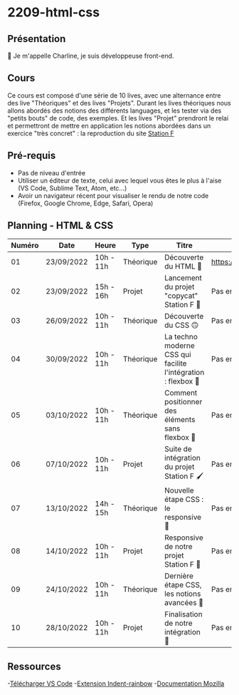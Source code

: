 # 2209-html-css

## Présentation

👋 Je m'appelle Charline, je suis développeuse front-end.

## Cours

Ce cours est composé d'une série de 10 lives, avec une alternance entre des live "Théoriques" et des lives "Projets".
Durant les lives théoriques nous allons abordés des notions des différents languages, et les tester via des "petits bouts" de code, des exemples.
Et les lives "Projet" prendront le relai et permettront de mettre en application les notions abordées dans un exercice "très concret" : la reproduction du site [Station F](https://stationf.co/)

## Pré-requis

- Pas de niveau d'entrée
- Utiliser un éditeur de texte, celui avec lequel vous êtes le plus à l'aise (VS Code, Sublime Text, Atom, etc...)
- Avoir un navigateur récent pour visualiser le rendu de notre code (Firefox, Google Chrome, Edge, Safari, Opera)

## Planning - HTML & CSS

| Numéro | Date       | Heure     | Type      | Titre                                                         | Replay                |
| ------ | ---------- | --------- | --------- | ------------------------------------------------------------- | --------------------- |
| 01     | 23/09/2022 | 10h - 11h | Théorique | Découverte du HTML 🙂                                         | https://app.studi.fr/#/dashboard/events/38691/replay |
| 02     | 23/09/2022 | 15h - 16h | Projet    | Lancement du projet "copycat" Station F 🙌                    | Pas encore disponible |
| 03     | 26/09/2022 | 10h - 11h | Théorique | Découverte du CSS 🙃                                          | Pas encore disponible |
| 04     | 30/09/2022 | 10h - 11h | Théorique | La techno moderne CSS qui facilite l'intégration : flexbox 🚀 | Pas encore disponible |
| 05     | 03/10/2022 | 10h - 11h | Théorique | Comment positionner des éléments sans flexbox 🤔              | Pas encore disponible |
| 06     | 07/10/2022 | 10h - 11h | Projet    | Suite de intégration du projet Station F 🖌                    | Pas encore disponible |
| 07     | 13/10/2022 | 14h - 15h | Théorique | Nouvelle étape CSS : le responsive 🧐                         | Pas encore disponible |
| 08     | 14/10/2022 | 10h - 11h | Projet    | Responsive de notre projet Station F 📱                       | Pas encore disponible |
| 09     | 24/10/2022 | 10h - 11h | Théorique | Dernière étape CSS, les notions avancées 💃                   | Pas encore disponible |
| 10     | 28/10/2022 | 10h - 11h | Projet    | Finalisation de notre intégration 🥳                          | Pas encore disponible |

## Ressources

-[Télécharger VS Code](https://code.visualstudio.com/)
-[Extension Indent-rainbow](https://marketplace.visualstudio.com/items?itemName=oderwat.indent-rainbow)
-[Documentation Mozilla](https://developer.mozilla.org/fr/)

